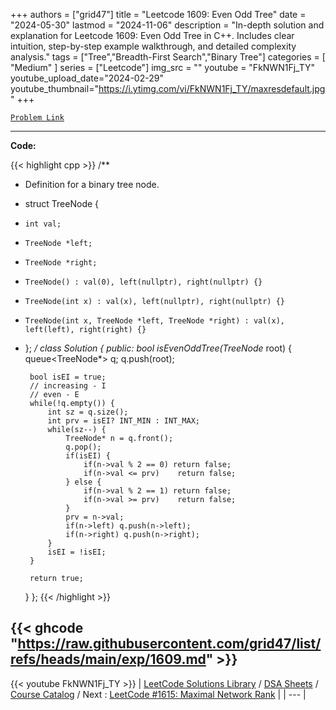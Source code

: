
+++
authors = ["grid47"]
title = "Leetcode 1609: Even Odd Tree"
date = "2024-05-30"
lastmod = "2024-11-06"
description = "In-depth solution and explanation for Leetcode 1609: Even Odd Tree in C++. Includes clear intuition, step-by-step example walkthrough, and detailed complexity analysis."
tags = ["Tree","Breadth-First Search","Binary Tree"]
categories = [
    "Medium"
]
series = ["Leetcode"]
img_src = ""
youtube = "FkNWN1Fj_TY"
youtube_upload_date="2024-02-29"
youtube_thumbnail="https://i.ytimg.com/vi/FkNWN1Fj_TY/maxresdefault.jpg"
+++



[`Problem Link`](https://leetcode.com/problems/even-odd-tree/description/)

---
**Code:**

{{< highlight cpp >}}
/**
 * Definition for a binary tree node.
 * struct TreeNode {
 *     int val;
 *     TreeNode *left;
 *     TreeNode *right;
 *     TreeNode() : val(0), left(nullptr), right(nullptr) {}
 *     TreeNode(int x) : val(x), left(nullptr), right(nullptr) {}
 *     TreeNode(int x, TreeNode *left, TreeNode *right) : val(x), left(left), right(right) {}
 * };
 */
class Solution {
public:
    bool isEvenOddTree(TreeNode* root) {
        queue<TreeNode*> q;
        q.push(root);

        bool isEI = true;
        // increasing - I
        // even - E
        while(!q.empty()) {
            int sz = q.size();
            int prv = isEI? INT_MIN : INT_MAX;
            while(sz--) {
                TreeNode* n = q.front();
                q.pop();
                if(isEI) {
                    if(n->val % 2 == 0) return false;
                    if(n->val <= prv)    return false;
                } else {
                    if(n->val % 2 == 1) return false;                    
                    if(n->val >= prv)    return false;
                }
                prv = n->val;
                if(n->left) q.push(n->left);
                if(n->right) q.push(n->right);
            }
            isEI = !isEI;
        }

        return true;
    }
};
{{< /highlight >}}

{{< ghcode "https://raw.githubusercontent.com/grid47/list/refs/heads/main/exp/1609.md" >}}
---
{{< youtube FkNWN1Fj_TY >}}
| [LeetCode Solutions Library](https://grid47.xyz/leetcode/) / [DSA Sheets](https://grid47.xyz/sheets/) / [Course Catalog](https://grid47.xyz/courses/) / Next : [LeetCode #1615: Maximal Network Rank](https://grid47.xyz/leetcode/solution-1615-maximal-network-rank/) |
| --- |
